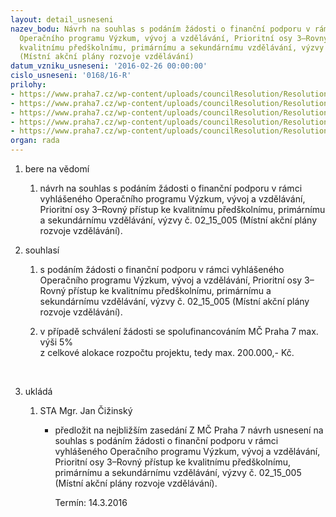 ```yaml
---
layout: detail_usneseni
nazev_bodu: Návrh na souhlas s podáním žádosti o finanční podporu v rámci vyhlášeného
  Operačního programu Výzkum, vývoj a vzdělávání, Prioritní osy 3–Rovný přístup ke
  kvalitnímu předškolnímu, primárnímu a sekundárnímu vzdělávání, výzvy č. 02_15_005
  (Místní akční plány rozvoje vzdělávání)
datum_vzniku_usneseni: '2016-02-26 00:00:00'
cislo_usneseni: '0168/16-R'
prilohy:
- https://www.praha7.cz/wp-content/uploads/councilResolution/Resolutions/28724/export/DuvodovkaProjektovyzamer_v01~24708.docx
- https://www.praha7.cz/wp-content/uploads/councilResolution/Resolutions/28724/export/dopisnaMHMP~24707.doc
- https://www.praha7.cz/wp-content/uploads/councilResolution/Resolutions/28724/export/c3__cestne_prohlaeni_adatele_o_bezdlunosti~24706.doc
- https://www.praha7.cz/wp-content/uploads/councilResolution/Resolutions/28724/export/Vyzva_02_15_005_MAP3~24705.pdf
- https://www.praha7.cz/wp-content/uploads/councilResolution/Resolutions/28724/export/export~300028.pdf
organ: rada
---
```

<OL class=urzList_view id=urzList>
<LI class=urzClass1><SPAN name="1">bere na vědomí</SPAN> 
<OL class=urzOlClass>
<LI class=urzClass2 style="TEXT-ALIGN: left"><SPAN>
<P>návrh na souhlas s podáním žádosti o finanční podporu v rámci vyhlášeného Operačního programu Výzkum, vývoj a vzdělávání, Prioritní osy 3–Rovný přístup ke kvalitnímu předškolnímu, primárnímu a sekundárnímu vzdělávání, výzvy č. 02_15_005 (Místní akční plány rozvoje vzdělávání).</P></SPAN></LI></OL></LI>
<LI class=urzClass1><SPAN name="26">souhlasí</SPAN> 
<OL class=urzOlClass>
<LI class=urzClass2 style="TEXT-ALIGN: left"><SPAN>
<P>s podáním žádosti o finanční podporu v rámci vyhlášeného Operačního programu Výzkum, vývoj a vzdělávání, Prioritní osy 3–Rovný přístup ke kvalitnímu předškolnímu, primárnímu a sekundárnímu vzdělávání, výzvy č. 02_15_005 (Místní akční plány rozvoje vzdělávání).</P></SPAN></LI>
<LI class=urzClass2 style="TEXT-ALIGN: left"><SPAN>
<P>v případě schválení žádosti se spolufinancováním MČ Praha 7 max. výši 5%<BR>z celkové alokace rozpočtu projektu, tedy max. 200.000,- Kč.</P>
<P><BR></P></SPAN></LI></OL></LI>
<LI class=urzClass1 id=urzUkoly><SPAN name="1">ukládá</SPAN>
<OL class=urzOlClass>
<LI class=urzClass2><SPAN>
<P>STA Mgr. Jan Čižinský</P></SPAN>
<UL class=urzUlClass>
<LI class=urzClass3><SPAN>
<P>předložit na nejbližším zasedání Z MČ Praha 7 návrh usnesení na souhlas s podáním žádosti o finanční podporu v rámci vyhlášeného Operačního programu Výzkum, vývoj a vzdělávání, Prioritní osy 3–Rovný přístup ke kvalitnímu předškolnímu, primárnímu a sekundárnímu vzdělávání, výzvy č. 02_15_005 (Místní akční plány rozvoje vzdělávání).</P></SPAN><SPAN class=urzUkolTermin>Termín:&nbsp;14.3.2016</SPAN></LI></UL></LI></OL></LI></OL>